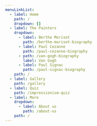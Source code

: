 ```yaml
---
menuLinkList:
  - label: Home
    path: /
    dropdown: []
  - label: The Painters
    dropdown:
      - label: Berthe Morisot
        path: /berthe-morisot-biography
      - label: Paul Cezanne
        path: /paul-cezanne-biography
      - path: /van-gogh-biography
        label: Van Gogh
      - label: Paul Signac
        path: /paul-signac-biography
    path: /
  - label: Gallery
    path: /gallery
  - label: Quiz
    path: /impressionism-quiz
  - label: More
    dropdown:
      - label: About us
        path: /about-us
    path: /
---
```

